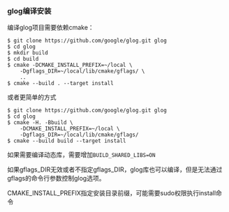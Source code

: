 ### glog编译安装

编译glog项目需要依赖cmake：


```
$ git clone https://github.com/google/glog.git glog
$ cd glog
$ mkdir build
$ cd build
$ cmake -DCMAKE_INSTALL_PREFIX=~/local \
    -Dgflags_DIR=~/local/lib/cmake/gflags/ \
    ..
$ cmake --build . --target install
```

或者更简单的方式

```
$ git clone https://github.com/google/glog.git glog
$ cd glog
$ cmake -H. -Bbuild \
    -DCMAKE_INSTALL_PREFIX=~/local \
    -Dgflags_DIR=~/local/lib/cmake/gflags/
$ cmake --build build --target install
```

如果需要编译动态库，需要增加`BUILD_SHARED_LIBS=ON`

如果gflags_DIR无效或者不指定gflags_DIR，glog库也可以编译，但是无法通过gflags的命令行参数控制glog选项。

CMAKE_INSTALL_PREFIX指定安装目录前缀，可能需要sudo权限执行install命令
